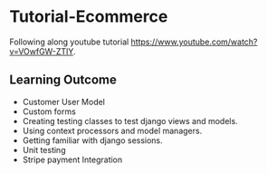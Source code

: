 # Tutorial-Ecommerce

Following along youtube tutorial https://www.youtube.com/watch?v=VOwfGW-ZTIY.

## Learning Outcome

- Customer User Model
- Custom forms
- Creating testing classes to test django views and models.
- Using context processors and model managers.
- Getting familiar with django sessions.
- Unit testing
- Stripe payment  Integration
